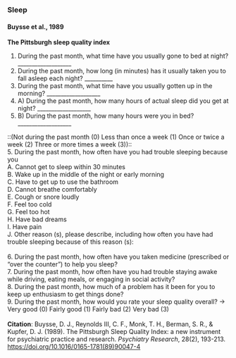 
### Sleep <br />

#### Buysse et al., 1989 <br />
**The Pittsburgh sleep quality index** <br />
1. During the past month, what time have you usually gone to bed at night? ___________________  <br />
2. During the past month, how long (in minutes) has it usually taken you to fall asleep each night? __________  <br />
3. During the past month, what time have you usually gotten up in the morning? ___________________  <br />
4. A) During the past month, how many hours of actual sleep did you get at night? ___________________  <br />
4. B) During the past month, how many hours were you in bed? ___________________  <br />

::(Not during the past month (0) Less than once a week (1) Once or twice a week (2) Three or more times a week (3)):: <br />
5. During the past month, how often have you had trouble sleeping because you  <br />
A. Cannot get to sleep within 30 minutes <br />
B. Wake up in the middle of the night or early morning <br />
C. Have to get up to use the bathroom <br />
D. Cannot breathe comfortably <br />
E. Cough or snore loudly <br />
F. Feel too cold <br />
G. Feel too hot <br />
H. Have bad dreams <br />
I. Have pain <br />
J. Other reason (s), please describe, including how often you have had trouble sleeping because of this reason (s): <br />
<br />
6. During the past month, how often have you taken medicine (prescribed or “over the counter”) to help you sleep? <br />
7. During the past month, how often have you had trouble staying awake while driving, eating meals, or engaging in social activity? <br />
8. During the past month, how much of a problem has it been for you to keep up enthusiasm to get things done? <br />
9. During the past month, how would you rate your sleep quality overall? → Very good (0) Fairly good (1) Fairly bad (2) Very bad (3)<br />
<br />
**Citation**: Buysse, D. J., Reynolds III, C. F., Monk, T. H., Berman, S. R., & Kupfer, D. J. (1989). The Pittsburgh Sleep Quality Index: a new instrument for psychiatric practice and research. _Psychiatry Research_, 28(2), 193-213. https://doi.org/10.1016/0165-1781(89)90047-4 <br />
<br />

